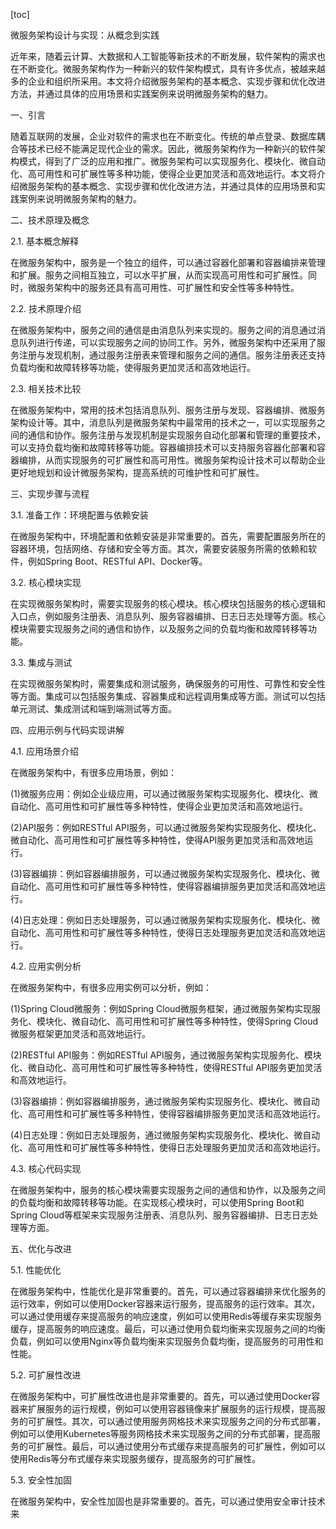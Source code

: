 
[toc]                    
                
                
微服务架构设计与实现：从概念到实践

近年来，随着云计算、大数据和人工智能等新技术的不断发展，软件架构的需求也在不断变化。微服务架构作为一种新兴的软件架构模式，具有许多优点，被越来越多的企业和组织所采用。本文将介绍微服务架构的基本概念、实现步骤和优化改进方法，并通过具体的应用场景和实践案例来说明微服务架构的魅力。

一、引言

随着互联网的发展，企业对软件的需求也在不断变化。传统的单点登录、数据库耦合等技术已经不能满足现代企业的需求。因此，微服务架构作为一种新兴的软件架构模式，得到了广泛的应用和推广。微服务架构可以实现服务化、模块化、微自动化、高可用性和可扩展性等多种功能，使得企业更加灵活和高效地运行。本文将介绍微服务架构的基本概念、实现步骤和优化改进方法，并通过具体的应用场景和实践案例来说明微服务架构的魅力。

二、技术原理及概念

2.1. 基本概念解释

在微服务架构中，服务是一个独立的组件，可以通过容器化部署和容器编排来管理和扩展。服务之间相互独立，可以水平扩展，从而实现高可用性和可扩展性。同时，微服务架构中的服务还具有高可用性、可扩展性和安全性等多种特性。

2.2. 技术原理介绍

在微服务架构中，服务之间的通信是由消息队列来实现的。服务之间的消息通过消息队列进行传递，可以实现服务之间的协同工作。另外，微服务架构中还采用了服务注册与发现机制，通过服务注册表来管理和服务之间的通信。服务注册表还支持负载均衡和故障转移等功能，使得服务更加灵活和高效地运行。

2.3. 相关技术比较

在微服务架构中，常用的技术包括消息队列、服务注册与发现、容器编排、微服务架构设计等。其中，消息队列是微服务架构中最常用的技术之一，可以实现服务之间的通信和协作。服务注册与发现机制是实现服务自动化部署和管理的重要技术，可以支持负载均衡和故障转移等功能。容器编排技术可以支持服务容器化部署和容器编排，从而实现服务的可扩展性和高可用性。微服务架构设计技术可以帮助企业更好地规划和设计微服务架构，提高系统的可维护性和可扩展性。

三、实现步骤与流程

3.1. 准备工作：环境配置与依赖安装

在微服务架构中，环境配置和依赖安装是非常重要的。首先，需要配置服务所在的容器环境，包括网络、存储和安全等方面。其次，需要安装服务所需的依赖和软件，例如Spring Boot、RESTful API、Docker等。

3.2. 核心模块实现

在实现微服务架构时，需要实现服务的核心模块。核心模块包括服务的核心逻辑和入口点，例如服务注册表、消息队列、服务容器编排、日志日志处理等方面。核心模块需要实现服务之间的通信和协作，以及服务之间的负载均衡和故障转移等功能。

3.3. 集成与测试

在实现微服务架构时，需要集成和测试服务，确保服务的可用性、可靠性和安全性等方面。集成可以包括服务集成、容器集成和远程调用集成等方面。测试可以包括单元测试、集成测试和端到端测试等方面。

四、应用示例与代码实现讲解

4.1. 应用场景介绍

在微服务架构中，有很多应用场景，例如：

(1)微服务应用：例如企业级应用，可以通过微服务架构实现服务化、模块化、微自动化、高可用性和可扩展性等多种特性，使得企业更加灵活和高效地运行。

(2)API服务：例如RESTful API服务，可以通过微服务架构实现服务化、模块化、微自动化、高可用性和可扩展性等多种特性，使得API服务更加灵活和高效地运行。

(3)容器编排：例如容器编排服务，可以通过微服务架构实现服务化、模块化、微自动化、高可用性和可扩展性等多种特性，使得容器编排服务更加灵活和高效地运行。

(4)日志处理：例如日志处理服务，可以通过微服务架构实现服务化、模块化、微自动化、高可用性和可扩展性等多种特性，使得日志处理服务更加灵活和高效地运行。

4.2. 应用实例分析

在微服务架构中，有很多应用实例可以分析，例如：

(1)Spring Cloud微服务：例如Spring Cloud微服务框架，通过微服务架构实现服务化、模块化、微自动化、高可用性和可扩展性等多种特性，使得Spring Cloud微服务框架更加灵活和高效地运行。

(2)RESTful API服务：例如RESTful API服务，通过微服务架构实现服务化、模块化、微自动化、高可用性和可扩展性等多种特性，使得RESTful API服务更加灵活和高效地运行。

(3)容器编排：例如容器编排服务，通过微服务架构实现服务化、模块化、微自动化、高可用性和可扩展性等多种特性，使得容器编排服务更加灵活和高效地运行。

(4)日志处理：例如日志处理服务，通过微服务架构实现服务化、模块化、微自动化、高可用性和可扩展性等多种特性，使得日志处理服务更加灵活和高效地运行。

4.3. 核心代码实现

在微服务架构中，服务的核心模块需要实现服务之间的通信和协作，以及服务之间的负载均衡和故障转移等功能。在实现核心模块时，可以使用Spring Boot和Spring Cloud等框架来实现服务注册表、消息队列、服务容器编排、日志日志处理等方面。

五、优化与改进

5.1. 性能优化

在微服务架构中，性能优化是非常重要的。首先，可以通过容器编排来优化服务的运行效率，例如可以使用Docker容器来运行服务，提高服务的运行效率。其次，可以通过使用缓存来提高服务的响应速度，例如可以使用Redis等缓存来实现服务缓存，提高服务的响应速度。最后，可以通过使用负载均衡来实现服务之间的均衡负载，例如可以使用Nginx等负载均衡来实现服务负载均衡，提高服务的可用性和性能。

5.2. 可扩展性改进

在微服务架构中，可扩展性改进也是非常重要的。首先，可以通过使用Docker容器来扩展服务的运行规模，例如可以使用容器镜像来扩展服务的运行规模，提高服务的可扩展性。其次，可以通过使用服务网格技术来实现服务之间的分布式部署，例如可以使用Kubernetes等服务网格技术来实现服务之间的分布式部署，提高服务的可扩展性。最后，可以通过使用分布式缓存来提高服务的可扩展性，例如可以使用Redis等分布式缓存来实现服务缓存，提高服务的可扩展性。

5.3. 安全性加固

在微服务架构中，安全性加固也是非常重要的。首先，可以通过使用安全审计技术来

